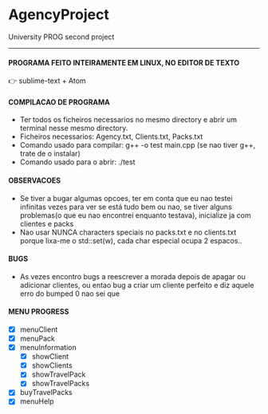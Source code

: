 # AgencyProject
University PROG second project
***
#### PROGRAMA FEITO INTEIRAMENTE EM LINUX, NO EDITOR DE TEXTO
:point_right: sublime-text + Atom
#### COMPILACAO DE PROGRAMA
- Ter todos os ficheiros necessarios no mesmo directory e abrir um terminal nesse mesmo directory.
- Ficheiros necessarios: Agency.txt, Clients.txt, Packs.txt
- Comando usado para compilar:
        g++ -o test main.cpp    (se nao tiver g++, trate de o instalar)
- Comando usado para o abrir:
        ./test

#### OBSERVACOES  
- Se tiver a bugar algumas opcoes, ter em conta que eu nao testei infinitas vezes para ver se está tudo bem ou nao, se tiver alguns problemas(o que eu nao encontrei enquanto testava), inicialize ja com clientes e packs
- Nao usar NUNCA characters speciais no packs.txt e no clients.txt porque lixa-me o std::set(w), cada char especial ocupa 2 espacos..
        
#### BUGS
- As vezes encontro bugs a reescrever a morada depois de apagar ou adicionar clientes, ou entao bug a criar um cliente perfeito e diz aquele erro do bumped 0 nao sei que

#### MENU PROGRESS
- [x] menuClient
- [x] menuPack
- [x] menuInformation
  - [x] showClient
  - [x] showClients
  - [x] showTravelPack
  - [x] showTravelPacks
- [x] buyTravelPacks
- [x] menuHelp
